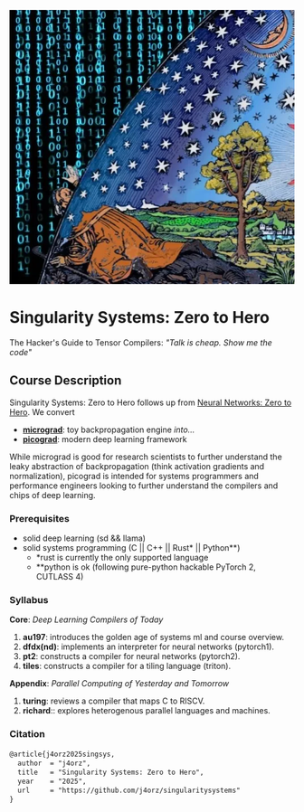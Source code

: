 ![](./flammarion.webp)
# Singularity Systems: Zero to Hero
The Hacker's Guide to Tensor Compilers: *"Talk is cheap. Show me the code"*

## Course Description
Singularity Systems: Zero to Hero follows up from
[Neural Networks: Zero to Hero](https://karpathy.ai/zero-to-hero.html). We convert
- [**micrograd**](https://github.com/karpathy/micrograd): toy backpropagation engine *into...*
- [**picograd**](https://github.com/j4orz/picograd): modern deep learning framework

While micrograd is good for research scientists to further understand the leaky
abstraction of backpropagation (think activation gradients and normalization),
picograd is intended for systems programmers and performance engineers looking
to further understand the compilers and chips of deep learning.

### Prerequisites
- solid deep learning (sd && llama)
- solid systems programming (C || C++ || Rust* || Python**)
  * *rust is currently the only supported language
  * **python is ok (following pure-python hackable PyTorch 2, CUTLASS 4)

### Syllabus
**Core**: *Deep Learning Compilers of Today*
1. **au197**: introduces the golden age of systems ml and course overview.
2. **dfdx(nd)**: implements an interpreter for neural networks (pytorch1).
3. **pt2**: constructs a compiler for neural networks (pytorch2).
4. **tiles**: constructs a compiler for a tiling language (triton).

**Appendix**: *Parallel Computing of Yesterday and Tomorrow*
1. **turing**: reviews a compiler that maps C to RISCV.
2. **richard**:: explores heterogenous parallel languages and machines.

### Citation
```
@article{j4orz2025singsys,
  author  = "j4orz",
  title   = "Singularity Systems: Zero to Hero",
  year    = "2025",
  url     = "https://github.com/j4orz/singularitysystems"
}
```